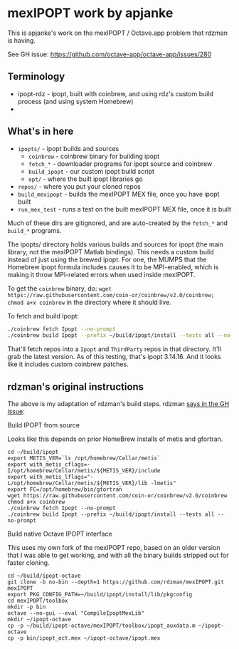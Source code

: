 # mexIPOPT work by apjanke

This is apjanke's work on the mexIPOPT / Octave.app problem that rdzman is having.

See GH issue: <https://github.com/octave-app/octave-app/issues/280>

## Terminology

* ipopt-rdz - ipopt, built with coinbrew, and using rdz's custom build process (and using system Homebrew)
*

## What's in here

* `ipopts/`         - ipopt builds and sources
  * `coinbrew`      - coinbrew binary for building ipopt
  * `fetch_*`       - downloader programs for ipopt source and coinbrew
  * `build_ipopt`   - our custom ipopt build script
  * `opt/`          - where the built ipopt libraries go
* `repos/`          - where you put your cloned repos
* `build_mexipopt`  - builds the mexIPOPT MEX file, once you have ipopt built
* `run_mex_test`    - runs a test on the built mexIPOPT MEX file, once it is built

Much of these dirs are gitignored, and are auto-created by the `fetch_*` and `build_*` programs.

The ipopts/ directory holds various builds and sources for ipopt (the main library, not the mexIPOPT Matlab bindings). This needs a custom build instead of just using the brewed ipopt. For one, the MUMPS that the Homebrew ipopt formula includes causes it to be MPI-enabled, which is making it throw MPI-related errors when used inside mexIPOPT.

To get the `coinbrew` binary, do: `wget https://raw.githubusercontent.com/coin-or/coinbrew/v2.0/coinbrew; chmod a+x coinbrew` in the directory where it should live.

To fetch and build Ipopt:

```bash
./coinbrew fetch Ipopt --no-prompt
./coinbrew build Ipopt --prefix ~/build/ipopt/install --tests all --no-prompt
```

That'll fetch repos into a `Ipopt` and `ThirdParty` repos in that directory. It'll grab the latest version. As of this testing, that's ipopt 3.14.16. And it looks like it includes custom coinbrew patches.

## rdzman's original instructions

The above is my adaptation of rdzman's build steps. rdzman [says in the GH issue](https://github.com/octave-app/octave-app/issues/280#issuecomment-2163724808):

Build IPOPT from source

Looks like this depends on prior HomeBrew installs of metis and gfortran.

```
cd ~/build/ipopt
export METIS_VER=`ls /opt/homebrew/Cellar/metis`
export with_metis_cflags=-I/opt/homebrew/Cellar/metis/${METIS_VER}/include
export with_metis_lflags="-L/opt/homebrew/Cellar/metis/${METIS_VER}/lib -lmetis"
export FC=/opt/homebrew/bin/gfortran
wget https://raw.githubusercontent.com/coin-or/coinbrew/v2.0/coinbrew
chmod a+x coinbrew
./coinbrew fetch Ipopt --no-prompt
./coinbrew build Ipopt --prefix ~/build/ipopt/install --tests all --no-prompt
```

Build native Octave IPOPT interface

This uses my own fork of the mexIPOPT repo, based on an older version that I was able to get working, and with all the binary builds stripped out for faster cloning.

```
cd ~/build/ipopt-octave
git clone -b no-bin --depth=1 https://github.com/rdzman/mexIPOPT.git mexIPOPT
export PKG_CONFIG_PATH=~/build/ipopt/install/lib/pkgconfig
cd mexIPOPT/toolbox
mkdir -p bin
octave --no-gui --eval "CompileIpoptMexLib"
mkdir ~/ipopt-octave
cp -p ~/build/ipopt-octave/mexIPOPT/toolbox/ipopt_auxdata.m ~/ipopt-octave
cp -p bin/ipopt_oct.mex ~/ipopt-octave/ipopt.mex
```
